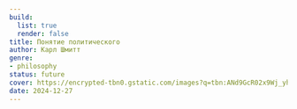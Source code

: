 ```yaml
---
build:
  list: true
  render: false
title: Понятие политического
author: Карл Шмитт
genre:
- philosophy
status: future
cover: https://encrypted-tbn0.gstatic.com/images?q=tbn:ANd9GcR02x9Wj_yhKvy5Q2N8RnH_fsIRzLVFw9M2tw&s
date: 2024-12-27
---
```


